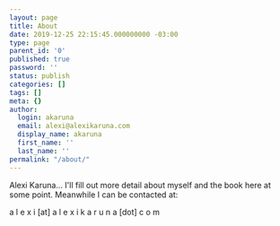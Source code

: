 ```yaml
---
layout: page
title: About
date: 2019-12-25 22:15:45.000000000 -03:00
type: page
parent_id: '0'
published: true
password: ''
status: publish
categories: []
tags: []
meta: {}
author:
  login: akaruna
  email: alexi@alexikaruna.com
  display_name: akaruna
  first_name: ''
  last_name: ''
permalink: "/about/"
---
```

<!-- wp:paragraph -->

Alexi Karuna... I'll fill out more detail about myself and the book here at some point. Meanwhile I can be contacted at:

<!-- /wp:paragraph -->

<!-- wp:paragraph -->

a l e x i [at] a l e x i k a r u n a [dot] c o m

<!-- /wp:paragraph -->

